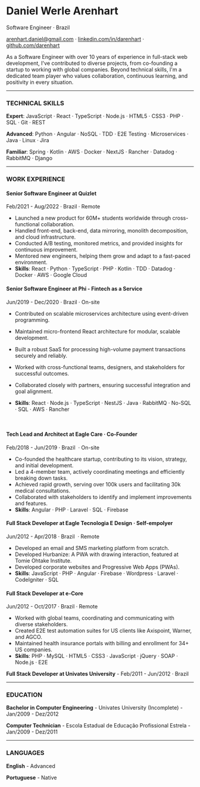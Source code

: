 # Daniel Werle Arenhart

Software Engineer · Brazil

<arenhart.daniel@gmail.com> · [linkedin.com/in/darenhart](https://linkedin.com/in/darenhart) · [github.com/darenhart](https://github.com/darenhart)

As a Software Engineer with over 10 years of experience in full-stack web development, I've contributed to diverse projects, from co-founding a startup to working with global companies. Beyond technical skills, I'm a dedicated team player who values collaboration, continuous learning, and positivity in every situation.

---

### TECHNICAL SKILLS

**Expert**: JavaScript · React · TypeScript · Node.js · HTML5 · CSS3 · PHP · SQL · Git · REST 

**Advanced**: Python · Angular · NoSQL · TDD · E2E Testing · Microservices · Java · Linux · Jira 

**Familiar**: Spring · Kotlin · AWS · Docker · NextJS · Rancher · Datadog · RabbitMQ · Django

---

### WORK EXPERIENCE

#### Senior Software Engineer at Quizlet

<span class="gray-light">Feb/2021 - Aug/2022 · Brazil · Remote</span>

- Launched a new product for 60M+ students worldwide through cross-functional collaboration.
- Handled front-end, back-end, data mirroring, monolith decomposition, and cloud infrastructure.
- Conducted A/B testing, monitored metrics, and provided insights for continuous improvement.
- Mentored new engineers, helping them grow and adapt to a fast-paced environment.
- **Skills**: React · Python · TypeScript · PHP · Kotlin · TDD · Datadog · Docker · AWS · Google Cloud 

#### Senior Software Engineer at Phi - Fintech as a Service

<span class="gray-light">Jun/2019 - Dec/2020 · Brazil · On-site</span>

- Contributed on scalable microservices architecture using event-driven programming.

- Maintained micro-frontend React architecture for modular, scalable development.

- Built a robust SaaS for processing high-volume payment transactions securely and reliably.

- Worked with cross-functional teams, designers, and stakeholders for successful outcomes.

- Collaborated closely with partners, ensuring successful integration and goal alignment.

  <!-- - **Customers**: Cosan, Shell, Payly -->

- **Skills**: React · Node.js · TypeScript · NestJS · Java · RabbitMQ · No-SQL · SQL · AWS · Rancher

<br>

#### Tech Lead and Architect at Eagle Care · Co-Founder

<span class="gray-light">Feb/2018 - Jun/2019 · Brazil  · On-site</span>

- Co-founded the healthcare startup, contributing to its vision, strategy, and initial development.
- Led a 4-member team, actively coordinating meetings and efficiently breaking down tasks.
- Achieved rapid growth, serving over 100k users and facilitating 30k medical consultations.
- Collaborated with stakeholders to identify and implement improvements and features.
- **Skills**: Angular · PHP · Laravel · SQL · Firebase

#### Full Stack Developer at Eagle Tecnologia E Design · Self-empolyer

<span class="gray-light">Jun/2012 - Apr/2018 · Brazil  · Remote</span>

- Developed an email and SMS marketing platform from scratch.
- Developed Hurbanize: A PWA with drawing interaction, featured at Tomie Ohtake Institute.
- Developed corporate websites and Progressive Web Apps (PWAs).
- **Skills**: JavaScript · PHP · Angular · Firebase · Wordpress · Laravel · CodeIgniter · SQL

#### Full Stack Developer at e-Core

<span class="gray-light">Jun/2012 - Oct/2017 · Brazil · Remote</span>

- Worked with global teams, coordinating and communicating with diverse stakeholders.
- Created E2E test automation suites for US clients like Axispoint, Warner, and AGCO.
- Maintained health insurance portals with billing and enrollment for 34+ US companies.
- **Skills**: PHP · MySQL · HTML5 · CSS3 · JavaScript · jQuery · SOAP · Node.js · E2E

**Full Stack Developer at Univates University** - <span class="gray-light">Feb/2011 - Jun/2012 · Brazil</span>

---

### EDUCATION

**Bachelor in Computer Engineering** - Univates University (Incomplete) - <span class="gray-light">Jan/2009 - Dez/2012</span>

**Computer Technician** - Escola Estadual de Educação Profissional Estrela - <span class="gray-light">Jan/2009 - Dez/2011</span>

---

### LANGUAGES

**English** - Advanced

**Portuguese** - Native

<!--
Keywords / Skills:

Enzime, Jest, Mocha, Jasmine, Protractor
Jenkins
Celery,
Postgres, MySQL
REST
Test Automation

-->
